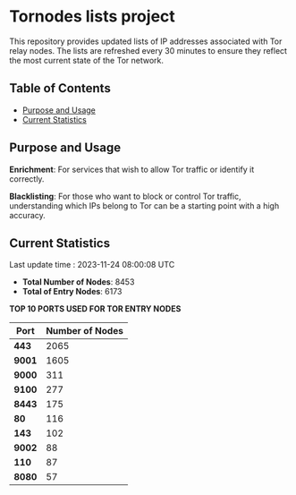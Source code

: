 # Tornodes lists project

This repository provides updated lists of IP addresses associated with Tor relay nodes. The lists are refreshed every 30 minutes to ensure they reflect the most current state of the Tor network.

## Table of Contents

- [Purpose and Usage](#purpose-and-usage)
- [Current Statistics](#current-statistics)


## Purpose and Usage

**Enrichment**: For services that wish to allow Tor traffic or identify it correctly.

**Blacklisting**: For those who want to block or control Tor traffic, understanding which IPs belong to Tor can be a starting point with a high accuracy.

## Current Statistics

Last update time : 2023-11-24 08:00:08 UTC

- **Total Number of Nodes**: 8453
- **Total of Entry Nodes**: 6173

**TOP 10 PORTS USED FOR TOR ENTRY NODES**

| **Port** | **Number of Nodes** |
|------|-----------------|
| **443**   | 2065  |
| **9001**   | 1605  |
| **9000**   | 311  |
| **9100**   | 277  |
| **8443**   | 175  |
| **80**   | 116  |
| **143**   | 102  |
| **9002**   | 88  |
| **110**   | 87  |
| **8080**   | 57  |

